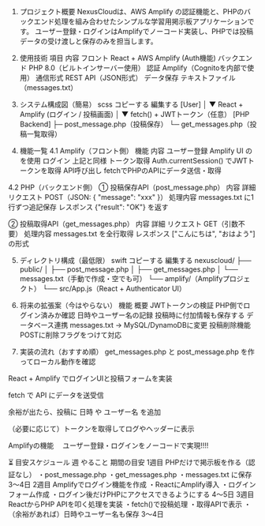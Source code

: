 1. プロジェクト概要
NexusCloudは、AWS Amplify の認証機能と、PHPのバックエンド処理を組み合わせたシンプルな学習用掲示板アプリケーションです。
ユーザー登録・ログインはAmplifyでノーコード実装し、PHPでは投稿データの受け渡しと保存のみを担当します。

2. 使用技術
項目	内容
フロント	React + AWS Amplify (Auth機能)
バックエンド	PHP 8.0（ビルトインサーバー使用）
認証	Amplify（Cognitoを内部で使用）
通信形式	REST API（JSON形式）
データ保存	テキストファイル（messages.txt）

3. システム構成図（簡易）
scss
コピーする
編集する
[User]
   │
   ▼
React + Amplify (ログイン / 投稿画面)
   │
   ▼ fetch() + JWTトークン（任意）
[PHP Backend]
   ├─ post_message.php（投稿保存）
   └─ get_messages.php（投稿一覧取得）

4. 機能一覧
4.1 Amplify（フロント側）
機能	内容
ユーザー登録	Amplify UI の <Authenticator> を使用
ログイン	上記と同様
トークン取得	Auth.currentSession() でJWTトークンを取得
API呼び出し	fetchでPHPのAPIにデータ送信・取得

4.2 PHP（バックエンド側）
① 投稿保存API（post_message.php）
内容	詳細
リクエスト	POST（JSON: { "message": "xxx" }）
処理内容	messages.txt に1行ずつ追記保存
レスポンス	{"result": "OK"} を返す

② 投稿取得API（get_messages.php）
内容	詳細
リクエスト	GET（引数不要）
処理内容	messages.txt を全行取得
レスポンス	["こんにちは", "おはよう"] の形式

5. ディレクトリ構成（最低限）
swift
コピーする
編集する
nexuscloud/
├── public/
│   ├── post_message.php
│   ├── get_messages.php
│   └── messages.txt（手動で作成・空でも可）
└── amplify/（Amplifyプロジェクト）
    └── src/App.js（React + Authenticator UI）
6. 将来の拡張案（今はやらない）
機能	概要
JWTトークンの検証	PHP側でログイン済みか確認
日時やユーザー名の記録	投稿時に付加情報も保存する
データベース連携	messages.txt → MySQL/DynamoDBに変更
投稿削除機能	POSTに削除フラグをつけて対応

7. 実装の流れ（おすすめ順）
get_messages.php と post_message.php を作ってローカル動作を確認

React + Amplify でログインUIと投稿フォームを実装

fetch で API にデータを送受信

余裕が出たら、投稿に 日時 や ユーザー名 を追加

（必要に応じて）トークンを取得してログやヘッダーに表示




Amplifyの機能　	ユーザー登録・ログインをノーコードで実現!!!!






⏳ 目安スケジュール
週	やること	期間の目安
1週目	PHPだけで掲示板を作る（認証なし）
・post_message.php
・get_messages.php
・messages.txt に保存	3〜4日
2週目	Amplifyでログイン機能を作成
・ReactにAmplify導入
・ログインフォーム作成
・ログイン後だけPHPにアクセスできるようにする	4〜5日
3週目	ReactからPHP APIを叩く処理を実装
・fetch()で投稿処理
・取得APIで表示
・（余裕があれば）日時やユーザー名も保存	3〜4日 


